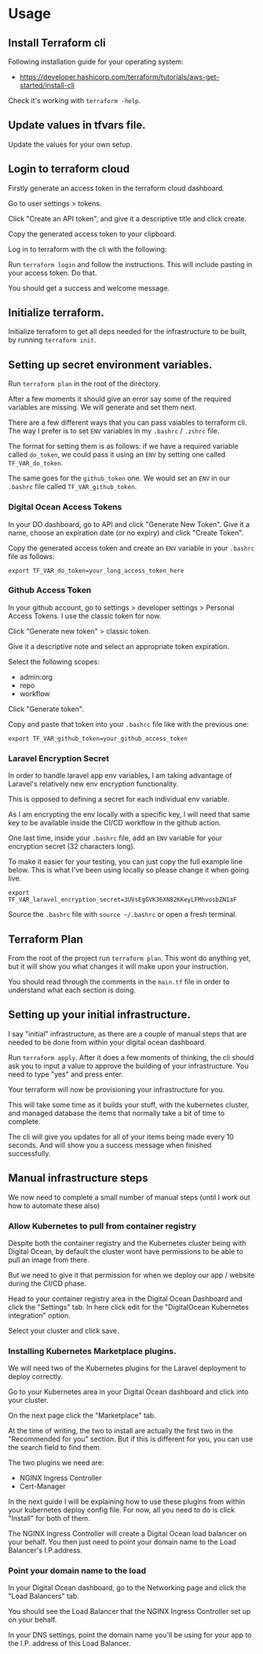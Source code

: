 # Usage

## Install Terraform cli

Following installation guide for your operating system:

 - https://developer.hashicorp.com/terraform/tutorials/aws-get-started/install-cli

Check it's working with `terraform -help`.

## Update values in tfvars file.

Update the values for your own setup.

## Login to terraform cloud

Firstly generate an access token in the terraform cloud dashboard.

Go to user settings > tokens.

Click "Create an API token", and give it a descriptive title and click create.

Copy the generated access token to your clipboard.

Log in to terraform with the cli with the following:

Run `terraform login` and follow the instructions. This will include pasting in your access token. Do that.

You should get a success and welcome message.

## Initialize terraform.

Initialize terraform to get all deps needed for the infrastructure to be built, by running `terraform init`.

## Setting up secret environment variables.

Run `terraform plan` in the root of the directory.

After a few moments it should give an error say some of the required variables are missing. We will generate and set them next.

There are a few different ways that you can pass vaiables to terraform cli. The way I prefer is to set `ENV` variables in my `.bashrc` / `.zshrc` file.

The format for setting them is as follows: if we have a required variable called `do_token`, we could pass it using an `ENV` by setting one called `TF_VAR_do_token`.

The same goes for the `github_token` one. We would set an `ENV` in our `.bashrc` file called `TF_VAR_github_token`.

### Digital Ocean Access Tokens

In your DO dashboard, go to API and click "Generate New Token". Give it a name, choose an expiration date (or no expiry) and click "Create Token".

Copy the generated access token and create an `ENV` variable in your `.bashrc` file as follows:
```
export TF_VAR_do_token=your_long_access_token_here
```

### Github Access Token

In your github account, go to settings > developer settings > Personal Access Tokens. I use the classic token for now.

Click "Generate new token" > classic token. 

Give it a descriptive note and select an appropriate token expiration.

Select the following scopes:

 - admin:org
 - repo
 - workflow

Click "Generate token".

Copy and paste that token into your `.bashrc` file like with the previous one:

```
export TF_VAR_github_token=your_github_access_token
```

### Laravel Encryption Secret

In order to handle laravel app env variables, I am taking advantage of Laravel's relatively new env encryption functionality.

This is opposed to defining a secret for each individual env variable.

As I am encrypting the env locally with a specific key, I will need that same key to be available inside the CI/CD workflow in the github action.

One last time, inside your `.bashrc` file, add an `ENV` variable for your encryption secret (32 characters long).

To make it easier for your testing, you can just copy the full example line below. This is what I've been using locally so please change it when going live.

```
export TF_VAR_laravel_encryption_secret=3UVsEgGVK36XN82KKeyLFMhvosbZN1aF
```

Source the `.bashrc` file with `source ~/.bashrc` or open a fresh terminal.

## Terraform Plan

From the root of the project run `terraform plan`. This wont do anything yet, but it will show you what changes it will make upon your instruction.

You should read through the comments in the `main.tf` file in order to understand what each section is doing.

## Setting up your initial infrastructure.

I say "initial" infrastructure, as there are a couple of manual steps that are needed to be done from within your digital ocean dashboard.

Run `terraform apply`. After it does a few moments of thinking, the cli should ask you to input a value to approve the building of your infrastructure. You need to type "yes" and press enter.

Your terraform will now be provisioning your infrastructure for you.

This will take some time as it builds your stuff, with the kubernetes cluster, and managed database the items that normally take a bit of time to complete.

The cli will give you updates for all of your items being made every 10 seconds. And will show you a success message when finished successfully.

## Manual infrastructure steps

We now need to complete a small number of manual steps (until I work out how to automate these also)

### Allow Kubernetes to pull from container registry

Despite both the container registry and the Kubernetes cluster being with Digital Ocean, by default the cluster wont have permissions to be able to pull an image from there.

But we need to give it that permission for when we deploy our app / website during the CI/CD phase.

Head to your container registry area in the Digital Ocean Dashboard and click the "Settings" tab. In here click edit for the "DigitalOcean Kubernetes integration" option.

Select your cluster and click save.

### Installing Kubernetes Marketplace plugins.

We will need two of the Kubernetes plugins for the Laravel deployment to deploy correctly.

Go to your Kubernetes area in your Digital Ocean dashboard and click into your cluster.

On the next page click the "Marketplace" tab.

At the time of writing, the two to install are actually the first two in the "Recommended for you" section. But if this is different for you, you can use the search field to find them.

The two plugins we need are:

 - NGINX Ingress Controller
 - Cert-Manager

 In the next guide I will be explaining how to use these plugins from within your kubernetes deploy config file. For now, all you need to do is click "Install" for both of them.

The NGINX Ingress Controller will create a Digital Ocean load balancer on your behalf. You then just need to point your domain name to the Load Balancer's I.P.address.

### Point your domain name to the load

In your Digital Ocean dashboard, go to the Networking page and click the "Load Balancers" tab.

You should see the Load Balancer that the NGINX Ingress Controller set up on your behalf.

In your DNS settings, point the domain name you'll be using for your app to the I.P. address of this Load Balancer.
